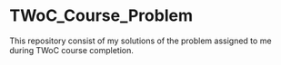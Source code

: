 # TWoC_Course_Problem
 This repository consist of my solutions of the problem assigned to me during TWoC course completion.
